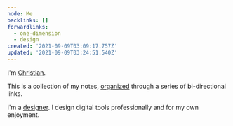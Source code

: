 ```yaml
---
node: Me
backlinks: []
forwardlinks:
  - one-dimension
  - design
created: '2021-09-09T03:09:17.757Z'
updated: '2021-09-09T03:24:51.540Z'
---
```

I'm [Christian](https://christianbroms.com). 

This is a collection of my notes, [organized](one-dimension.md) through a series of bi-directional links. 

I'm a [designer](design.md). I design digital tools professionally and for my own enjoyment. 

